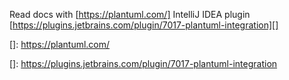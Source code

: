 Read docs with [https://plantuml.com/]
IntelliJ IDEA plugin [https://plugins.jetbrains.com/plugin/7017-plantuml-integration][]

[]: https://plantuml.com/

[]: https://plugins.jetbrains.com/plugin/7017-plantuml-integration